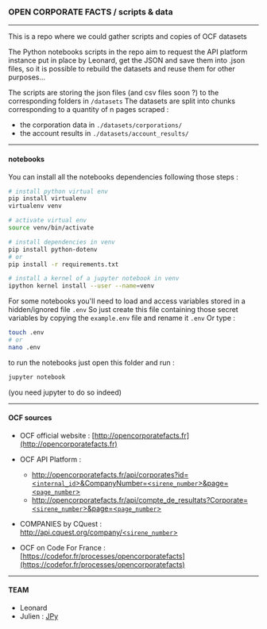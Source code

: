 ### OPEN CORPORATE FACTS / scripts & data
-------------------

This is a repo where we could gather scripts and copies of OCF datasets

The Python notebooks scripts in the repo aim to request the API platform instance put in place by Leonard, get the JSON and save them into .json files, 
so it is possible to rebuild the datasets and reuse them for other purposes...

The scripts are storing the json files (and csv files soon ?) to the corresponding folders in `/datasets`
The datasets are split into chunks corresponding to a quantity of n pages scraped : 

- the corporation data in `./datasets/corporations/`
- the account results in `./datasets/account_results/`

----------
#### notebooks

You can install all the notebooks dependencies following those steps : 

```bash
# install python virtual env
pip install virtualenv
virtualenv venv

# activate virtual env
source venv/bin/activate

# install dependencies in venv
pip install python-dotenv
# or
pip install -r requirements.txt

# install a kernel of a jupyter notebook in venv
ipython kernel install --user --name=venv

``` 

For some notebooks you'll need to load and access variables stored in a hidden/ignored file `.env`
So just create this file containing those secret variables by copying the `example.env` file and rename it `.env`
Or type :
```bash
touch .env
# or
nano .env
``` 


to run the notebooks just open this folder and run : 

```bash
jupyter notebook
```

(you need jupyter to do so indeed)

----------
#### OCF sources 

- OCF official website : [http://opencorporatefacts.fr](http://opencorporatefacts.fr)

- OCF API Platform : 
	- [http://opencorporatefacts.fr/api/corporates?id=<`internal_id`>&CompanyNumber=<`sirene_number`>&page=<`page_number`>](http://opencorporatefacts.fr/api)
	- [http://opencorporatefacts.fr/api/compte_de_resultats?Corporate=<`sirene_number`>&page=<`page_number`>](http://opencorporatefacts.fr/api)

- COMPANIES by CQuest : [http://api.cquest.org/company/<`sirene_number`>](http://api.cquest.org/company/832277370)

- OCF on Code For France : [https://codefor.fr/processes/opencorporatefacts](https://codefor.fr/processes/opencorporatefacts)


------------
#### TEAM

- Leonard 
- Julien : [JPy](https://github.com/JulienParis)  

